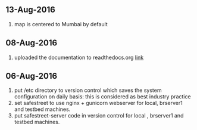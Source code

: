 ## 13-Aug-2016
1. map is centered to Mumbai by default 

## 08-Aug-2016
1. uploaded the documentation to readthedocs.org [link](http://safestreet-server.readthedocs.io/en/latest/)

## 06-Aug-2016
1. put /etc directory to version control which saves the system configuration on daily basis: this is considered as best industry practice
2. set safestreet to use nginx + gunicorn webserver for local, brserver1 and testbed machines.
3. put safestreet-server code in version control for local , brserver1 and testbed machines.
